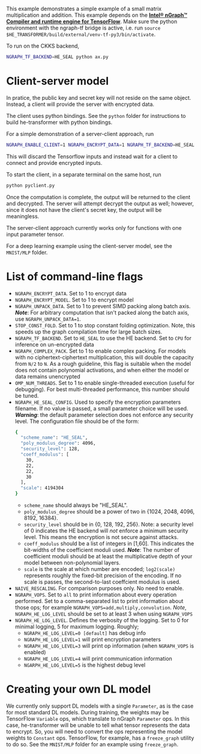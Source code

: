 This example demonstrates a simple example of a small matrix multiplication and addition. This example depends on the [**Intel® nGraph™ Compiler and runtime engine for TensorFlow**](https://github.com/tensorflow/ngraph-bridge). Make sure the python environment with the ngraph-tf bridge is active, i.e. run `source $HE_TRANSFORMER/build/external/venv-tf-py3/bin/activate`.

To run on the CKKS backend,
```bash
NGRAPH_TF_BACKEND=HE_SEAL python ax.py
```

#  Client-server model
In pratice, the public key and secret key will not reside on the same object.
Instead, a client will provide the server with encrypted data.

The client uses python bindings. See the `python` folder for instructions to build he-transformer with python bindings.

For a simple demonstration of a server-client approach, run
```bash
NGRAPH_ENABLE_CLIENT=1 NGRAPH_ENCRYPT_DATA=1 NGRAPH_TF_BACKEND=HE_SEAL python ax.py
```

This will discard the Tensorflow inputs and instead wait for a client to connect and provide encrypted inputs.

To start the client, in a separate terminal on the same host, run
```bash
python pyclient.py
```

Once the computation is complete, the output will be returned to the client and decrypted. The server will attempt decrypt the output as well; however, since it does not have the client's secret key, the output will be meaningless.

The server-client approach currently works only for functions with one input parameter tensor.

For a deep learning example using the client-server model, see the `MNIST/MLP` folder.

# List of command-line flags
  * `NGRAPH_ENCRYPT_DATA`. Set to 1 to encrypt data
  * `NGRAPH_ENCRYPT_MODEL`. Set to 1 to encrypt model
  * `NGRAPH_UNPACK_DATA`. Set to 1 to prevent SIMD packing along batch axis. ***Note***: For arbitrary computation that isn't packed along the batch axis, use `NGRAPH_UNPACK_DATA=1`.
  * `STOP_CONST_FOLD`. Set to 1 to stop constant folding optimization. Note, this speeds up the graph compilation time for large batch sizes.
  * `NGRAPH_TF_BACKEND`. Set to `HE_SEAL` to use the HE backend. Set to `CPU` for inference on un-encrypted data
  * `NGRAPH_COMPLEX_PACK`. Set to 1 to enable complex packing. For models with no ciphertext-ciphertext multiplication, this will double the capacity from `N/2` to `N`. As a rough guideline, this flag is suitable when the model does not contain polynomial activations, and when either the model or data remains unencrypted
  * `OMP_NUM_THREADS`. Set to 1 to enable single-threaded execution (useful for debugging). For best multi-threaded performance, this number should be tuned.
  * `NGRAPH_HE_SEAL_CONFIG`. Used to specify the encryption parameters filename. If no value is passed, a small parameter choice will be used. ***Warning***: the default parameter selection does not enforce any security level. The configuration file should be of the form:
    ```bash
    {
      "scheme_name": "HE_SEAL",
      "poly_modulus_degree": 4096,
      "security_level": 128,
      "coeff_modulus": [
        30,
        22,
        22,
        30
      ],
      "scale": 4194304
    }
    ```
    - `scheme_name` should always be "HE_SEAL".
    - `poly_modulus_degree` should be a power of two in {1024, 2048, 4096, 8192, 16384}.
    - `security_level` should be in {0, 128, 192, 256}. Note: a security level of 0 indicates the HE backend will *not* enforce a minimum security level. This means the encryption is not secure against attacks.
    - `coeff_modulus` should be a list of integers in [1,60]. This indicates the bit-widths of the coefficient moduli used. ***Note***: The number of coefficient moduli should be at least the multiplicative depth of your model between non-polynomial layers.
    - `scale` is the scale at which number are encoded; `log2(scale)` represents roughly the fixed-bit precision of the encoding. If no scale is passes, the second-to-last coeffcient modulus is used.
  * `NAIVE_RESCALING`. For comparison purposes only. No need to enable.
  * `NGRAPH_VOPS`. Set to `all` to print information about every operation performed. Set to a comma-separated list to print information about those ops; for example `NGRAPH_VOPS=add,multiply,convolution`. *Note*, `NGRAPH_HE_LOG_LEVEL` should be set to at least 3 when using `NGRAPH_VOPS`
  * `NGRAPH_HE_LOG_LEVEL`. Defines the verbosity of the logging. Set to 0 for minimal logging, 5 for maximum logging. Roughly;
    - `NGRAPH_HE_LOG_LEVEL=0 [default]` has debug info
    - `NGRAPH_HE_LOG_LEVEL=1` will print encryption parameters
    - `NGRAPH_HE_LOG_LEVEL=3` will print op information (when `NGRAPH_VOPS` is enabled)
    - `NGRAPH_HE_LOG_LEVEL=4` will print communication information
    - `NGARPH_HE_LOG_LEVEL=5` is the highest debug level

  # Creating your own DL model
  We currently only support DL models with a single `Parameter`, as is the case for most standard DL models. During training, the weights may be TensorFlow `Variable` ops, which translate to nGraph `Parameter` ops. In this case, he-transformer will be unable to tell what tensor represents the data to encrypt. So, you will need to convert the ops representing the model weights to `Constant` ops. TensorFlow, for example, has a `freeze_graph` utility to do so. See the `MNIST/MLP` folder for an example using `freeze_graph`.
